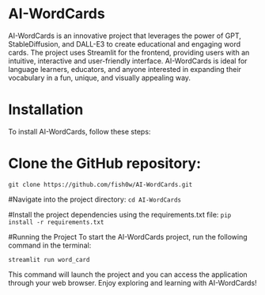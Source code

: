 # AI-WordCards
 AI-WordCards is an innovative project that leverages the power of GPT, StableDiffusion, and DALL-E3 to create educational and engaging word cards. The project uses Streamlit for the frontend, providing users with an intuitive, interactive and user-friendly interface. AI-WordCards is ideal for language learners, educators, and anyone interested in expanding their vocabulary in a fun, unique, and visually appealing way.
# Installation
To install AI-WordCards, follow these steps:

# Clone the GitHub repository:
```git clone https://github.com/fish0w/AI-WordCards.git```

#Navigate into the project directory:
```cd AI-WordCards```

#Install the project dependencies using the requirements.txt file:
```pip install -r requirements.txt```

#Running the Project
To start the AI-WordCards project, run the following command in the terminal:

```streamlit run word_card```

This command will launch the project and you can access the application through your web browser. Enjoy exploring and learning with AI-WordCards!
